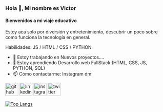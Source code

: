### Hola 👋, Mi nombre es Victor
#### Bienvenidos a mi viaje educativo
Estoy aca solo por diversión y entretenimiento, descubrir un poco sobre como funciona la tecnología en general.

Habilidades: JS / HTML / CSS / PYTHON

- 🔭 Estoy trabajando en Nuevos proyectos.... 
- 🌱 Estoy aprendiendo Desarrollo web FullStack (HTML, CSS, JS, PYTHON, SQL) 
- 📫 Cómo contactarme: Instagram dm  


[<img src='https://cdn.jsdelivr.net/npm/simple-icons@3.0.1/icons/github.svg' alt='github' height='40'>](https://github.com/victorapf)  [<img src='https://cdn.jsdelivr.net/npm/simple-icons@3.0.1/icons/linkedin.svg' alt='linkedin' height='40'>](https://www.linkedin.com/in/https://www.linkedin.com/in/victor-perez-1b5837224//)  [<img src='https://cdn.jsdelivr.net/npm/simple-icons@3.0.1/icons/instagram.svg' alt='instagram' height='40'>](https://www.instagram.com/victorapf/)  [<img src='https://cdn.jsdelivr.net/npm/simple-icons@3.0.1/icons/twitter.svg' alt='twitter' height='40'>](https://twitter.com/midlevic)  

[![Top Langs](https://github-readme-stats.vercel.app/api/top-langs/?username=victorapf)](https://github.com/anuraghazra/github-readme-stats)

